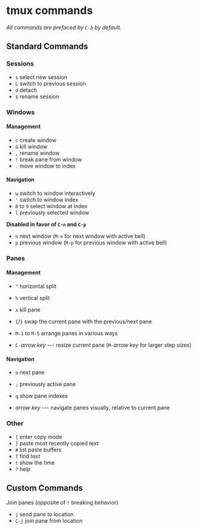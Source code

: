 # tmux commands

*All commands are prefaced by `C-b` by default.*

## Standard Commands

### Sessions

* `s`   select new session
* `L`   switch to previous session
* `d`   detach
* `$`   rename session


### Windows

#### Management

* `c`   create window
* `&`   kill window
* `,`   rename window
* `!`   break pane from window
* `.`   move window to index

#### Navigation

* `w`   switch to window interactively
* `'`   switch to window index
* `0` to `9` select window at index
* `l`   previously selected window

**Disabled in favor of `C-n` and `C-p`**
* `n`   next window (`M-n` for next window with active bell)
* `p`   previous window (`M-p` for previous window with active bell)


### Panes

#### Management

* `"`   horizontal split
* `%`   vertical split
* `x`   kill pane

* `{`/`}` swap the current pane with the previous/next pane
* `M-1` to `M-5` arrange panes in various ways

* `C-`*arrow key* --- resize current pane  (`M-`*arrow key* for larger step sizes)

#### Navigation

* `o`   next pane
* `;`   previously active pane
* `q`   show pane indexes

*  *arrow key* --- navigate panes visually, relative to current pane


### Other

* `[`   enter copy mode
* `]`   paste most recently copied text
* `#`   list paste buffers
* `f`   find text
* `t`   show the time
* `?`   help


## Custom Commands

Join panes (opposite of `!` breaking behavior)
* `j`    send pane to location
* `C-j`  join pane from location
